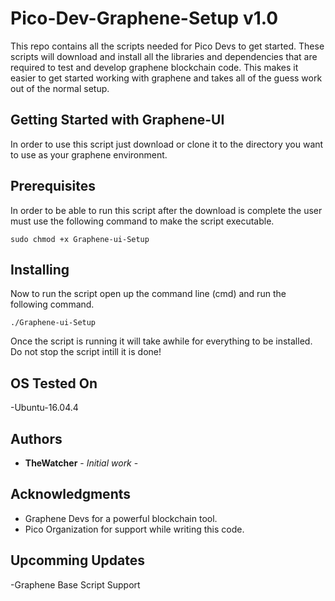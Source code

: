 # Pico-Dev-Graphene-Setup v1.0

This repo contains all the scripts needed for Pico Devs to get started. These scripts will download and install all the libraries and  dependencies that are required to test and develop graphene blockchain code. This makes it easier to get started working with graphene and takes all of the guess work out of the normal setup.                      

## Getting Started with Graphene-UI

In order to use this script just download or clone it to the directory you want to use as your graphene environment.

## Prerequisites

In order to be able to run this script after the download is complete the user must use the following command to make the script executable.

```
sudo chmod +x Graphene-ui-Setup
```

## Installing

Now to run the script open up the command line (cmd) and run the following command.

```
./Graphene-ui-Setup
```

Once the script is running it will take awhile for everything to be installed. Do not stop the script intill it is done! 

## OS Tested On
-Ubuntu-16.04.4

## Authors

* **TheWatcher** - *Initial work* - 

## Acknowledgments

* Graphene Devs for a powerful blockchain tool.
* Pico Organization for support while writing this code.

## Upcomming Updates
-Graphene Base Script Support
